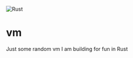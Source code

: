 ![Rust](https://github.com/SamJBarney/vm/workflows/Rust/badge.svg)
# vm
Just some random vm I am building for fun in Rust
